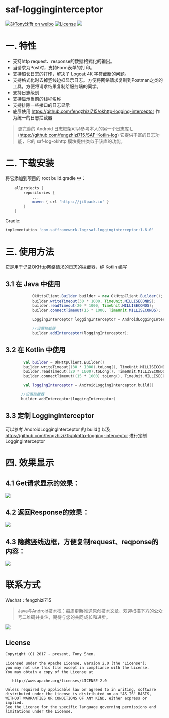 # saf-logginginterceptor

[![@Tony沈哲 on weibo](https://img.shields.io/badge/weibo-%40Tony%E6%B2%88%E5%93%B2-blue.svg)](http://www.weibo.com/fengzhizi715)
[![License](https://img.shields.io/badge/license-Apache%202-lightgrey.svg)](https://www.apache.org/licenses/LICENSE-2.0.html)
[![](https://jitpack.io/v/fengzhizi715/saf-logginginterceptor.svg)](https://jitpack.io/#fengzhizi715/saf-logginginterceptor)

# 一. 特性

* 支持http request、response的数据格式化的输出。
* 当请求为Post时，支持Form表单的打印。
* 支持超长日志的打印，解决了 Logcat 4K 字符截断的问题。
* 支持格式化时去掉竖线边框显示日志。方便将网络请求复制到Postman之类的工具，方便将请求结果复制给服务端的同学。
* 支持日志级别
* 支持显示当前的线程名称
* 支持排除一些接口的日志显示
* 底层使用 https://github.com/fengzhizi715/okhttp-logging-interceptor 作为统一的日志拦截器


 > 更完善的 Android 日志框架可以参考本人的另一个日志库 [L](https://github.com/fengzhizi715/SAF-Kotlin-log)  (https://github.com/fengzhizi715/SAF-Kotlin-log) 
 它提供丰富的日志功能，它的 saf-log-okhttp 模块提供类似于该库的功能。

# 二. 下载安装

将它添加到项目的 root build.gradle 中：

```groovy
	allprojects {
		repositories {
			...
			maven { url 'https://jitpack.io' }
		}
	}
```

Gradle:

```groovy
implementation 'com.safframework.log:saf-logginginterceptor:1.6.0'
```  

# 三. 使用方法
它是用于记录OKHttp网络请求的日志的拦截器，纯 Kotlin 编写

## 3.1 在 Java 中使用

```java
            OkHttpClient.Builder builder = new OkHttpClient.Builder();
            builder.writeTimeout(30 * 1000, TimeUnit.MILLISECONDS);
            builder.readTimeout(20 * 1000, TimeUnit.MILLISECONDS);
            builder.connectTimeout(15 * 1000, TimeUnit.MILLISECONDS);

            LoggingInterceptor loggingInterceptor = AndroidLoggingInterceptor.build();

            //设置拦截器
            builder.addInterceptor(loggingInterceptor);
```

## 3.2 在 Kotlin 中使用

```kotlin    
        val builder = OkHttpClient.Builder()
        builder.writeTimeout((30 * 1000).toLong(), TimeUnit.MILLISECONDS)
        builder.readTimeout((20 * 1000).toLong(), TimeUnit.MILLISECONDS)
        builder.connectTimeout((15 * 1000).toLong(), TimeUnit.MILLISECONDS)

        val loggingInterceptor = AndroidLoggingInterceptor.build()

       //设置拦截器
       builder.addInterceptor(loggingInterceptor)
```

## 3.3 定制 LoggingInterceptor

可以参考 AndroidLoggingInterceptor 的 build() 以及 https://github.com/fengzhizi715/okhttp-logging-interceptor 进行定制 LoggingInterceptor

# 四. 效果显示

## 4.1 Get请求显示的效果：

![](images/Get请求.png)


## 4.2 返回Response的效果：

![](images/返回有边框的Response.png)


## 4.3 隐藏竖线边框，方便复制request、reqponse的内容：

![](images/隐藏边框的效果.png)


联系方式
===

Wechat：fengzhizi715

> Java与Android技术栈：每周更新推送原创技术文章，欢迎扫描下方的公众号二维码并关注，期待与您的共同成长和进步。

![](https://github.com/fengzhizi715/NetDiscovery/blob/master/images/gzh.jpeg)

License
-------

    Copyright (C) 2017 - present, Tony Shen.

    Licensed under the Apache License, Version 2.0 (the "License");
    you may not use this file except in compliance with the License.
    You may obtain a copy of the License at

       http://www.apache.org/licenses/LICENSE-2.0

    Unless required by applicable law or agreed to in writing, software
    distributed under the License is distributed on an "AS IS" BASIS,
    WITHOUT WARRANTIES OR CONDITIONS OF ANY KIND, either express or implied.
    See the License for the specific language governing permissions and
    limitations under the License.
